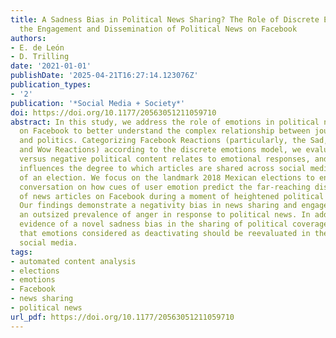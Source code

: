 ```yaml
---
title: A Sadness Bias in Political News Sharing? The Role of Discrete Emotions in
  the Engagement and Dissemination of Political News on Facebook
authors:
- E. de León
- D. Trilling
date: '2021-01-01'
publishDate: '2025-04-21T16:27:14.123076Z'
publication_types:
- '2'
publication: '*Social Media + Society*'
doi: https://doi.org/10.1177/20563051211059710
abstract: In this study, we address the role of emotions in political news sharing
  on Facebook to better understand the complex relationship between journalism, emotions,
  and politics. Categorizing Facebook Reactions (particularly, the Sad, Angry, Love,
  and Wow Reactions) according to the discrete emotions model, we evaluate how positive
  versus negative political content relates to emotional responses, and how this consequentially
  influences the degree to which articles are shared across social media in the context
  of an election. We focus on the landmark 2018 Mexican elections to enable a nuanced
  conversation on how cues of user emotion predict the far-reaching dissemination
  of news articles on Facebook during a moment of heightened political attention.
  Our findings demonstrate a negativity bias in news sharing and engagement, showing
  an outsized prevalence of anger in response to political news. In addition, we provide
  evidence of a novel sadness bias in the sharing of political coverage, suggesting
  that emotions considered as deactivating should be reevaluated in the context of
  social media.
tags:
- automated content analysis
- elections
- emotions
- Facebook
- news sharing
- political news
url_pdf: https://doi.org/10.1177/20563051211059710
---
```

